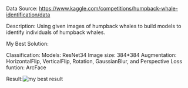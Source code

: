 Data Source: https://www.kaggle.com/competitions/humpback-whale-identification/data

Description: Using given images of humpback whales to build models to identify individuals of humpback whales.

My Best Solution:

Classification:
Models: ResNet34
Image size: 384*384
Augmentation: HorizontalFlip, VerticalFlip, Rotation, GaussianBlur, and Perspective
Loss funtion: ArcFace

Result:![my best result](https://user-images.githubusercontent.com/98621364/207476013-b67f29ce-d18e-4d3d-8aa7-0894e30bff8b.png)
